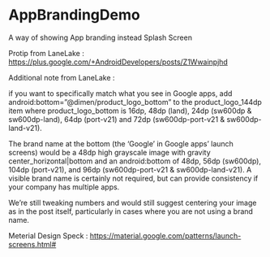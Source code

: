 # AppBrandingDemo
A way of showing App branding instead Splash Screen

Protip from LaneLake : https://plus.google.com/+AndroidDevelopers/posts/Z1Wwainpjhd

Additional note from LaneLake : 

if you want to specifically match what you see in Google apps, add android:bottom=”@dimen/product_logo_bottom” to the product_logo_144dp item where product_logo_bottom is 16dp, 48dp (land), 24dp (sw600dp & sw600dp-land), 64dp (port-v21) and 72dp (sw600dp-port-v21 & sw600dp-land-v21).

The brand name at the bottom (the ‘Google’ in Google apps’ launch screens) would be a 48dp high grayscale image with gravity center_horizontal|bottom and an android:bottom of 48dp, 56dp (sw600dp), 104dp (port-v21), and 96dp (sw600dp-port-v21 & sw600dp-land-v21). A visible brand name is certainly not required, but can provide consistency if your company has multiple apps.

We’re still tweaking numbers and would still suggest centering your image as in the post itself, particularly in cases where you are not using a brand name.

Meterial Design Speck : https://material.google.com/patterns/launch-screens.html#
